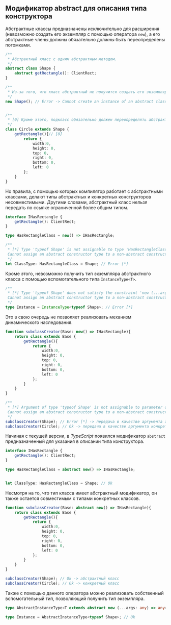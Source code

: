 ## Модификатор abstract для описания типа конструктора

Абстрактные классы предназначены исключительно для расширения (невозможно создать его экземпляр с помощью оператора `new`), а его абстрактные члены должны обязательно должны быть переопределены потомками.

`````ts
/**
 * Абстрактный класс с одним абстрактным методом.
 */
abstract class Shape {
    abstract getRectangle(): ClientRect;
}

/**
 * Из-за того, что класс абстрактный не получится создать его экземпляр с помощью оператора new.
 */
new Shape(); // Error -> Cannot create an instance of an abstract class.ts(2511)


/**
 * [0] Кроме этого, подкласс обязательно должен переопределять абстрактные члены своего суперкласса.
 */
class Circle extends Shape {
    getRectangle(){// [0]
        return {
            width:0,
            height: 0,
            top: 0,
            right: 0,
            bottom: 0,
            left: 0
        };
    }
}
`````

Но правила, с помощью которых компилятор работает с абстрактными классами, делают типы абстрактных и конкретных конструкторов несовместимыми. Другими словами, абстрактный класс нельзя передать по ссылке ограниченной более общим типом.

`````ts
interface IHasRectangle {
    getRectangle(): ClientRect;
}

type HasRectangleClass = new() => IHasRectangle;

/**
 * [*] Type 'typeof Shape' is not assignable to type 'HasRectangleClass'.
 Cannot assign an abstract constructor type to a non-abstract constructor type.ts(2322)
 */
let ClassType: HasRectangleClass = Shape; // Error [*]

`````

Кроме этого, невозможно получить тип экземпляра абстрактного класса с помощью вспомогательного типа `InstanceType<T>`.

`````ts
/**
 * [*] Type 'typeof Shape' does not satisfy the constraint 'new (...args: any) => any'.
 Cannot assign an abstract constructor type to a non-abstract constructor type.ts(2344)
 */
type Instance = InstanceType<typeof Shape>; // Error [*]
`````

Это в свою очередь не позволяет реализовать механизм динамического наследования.

`````ts
function subclassCreator(Base: new() => IHasRectangle){
    return class extends Base {
        getRectangle(){
            return {
                width:0,
                height: 0,
                top: 0,
                right: 0,
                bottom: 0,
                left: 0
            };
        }
    }
}

/**
 * [*] Argument of type 'typeof Shape' is not assignable to parameter of type 'new () => IHasRectangle'.
 Cannot assign an abstract constructor type to a non-abstract constructor type.ts(2345)
 */
subclassCreator(Shape); // Error [*] -> передача в качестве аргумента абстрактный класс
subclassCreator(Circle); // Ok -> передача в качестве аргумента конкретный класс
`````

Начиная с текущей версии, в _TypeScript_ появился модификатор `abstract` предназначенный для указания в описании типа конструктора.

`````ts
interface IHasRectangle {
    getRectangle(): ClientRect;
}

type HasRectangleClass = abstract new() => IHasRectangle;


let ClassType: HasRectangleClass = Shape; // Ok
`````

Несмотря на то, что тип класса имеет абстрактный модификатор, он также остается совместимым с типами конкретных классов.

`````ts
function subclassCreator(Base: abstract new() => IHasRectangle){
    return class extends Base {
        getRectangle(){
            return {
                width:0,
                height: 0,
                top: 0,
                right: 0,
                bottom: 0,
                left: 0
            };
        }
    }
}

subclassCreator(Shape); // Ok -> абстрактный класс
subclassCreator(Circle); // Ok -> конкретный класс
`````

Также с помощью данного оператора можно реализовать собственный вспомогательный тип, позволяющий получить тип экземпляра.

`````ts
type AbstractInstanceType<T extends abstract new (...args: any) => any> = T extends new (...args: any) => infer R ? R : any;

type Instance = AbstractInstanceType<typeof Shape>; // Ok
`````